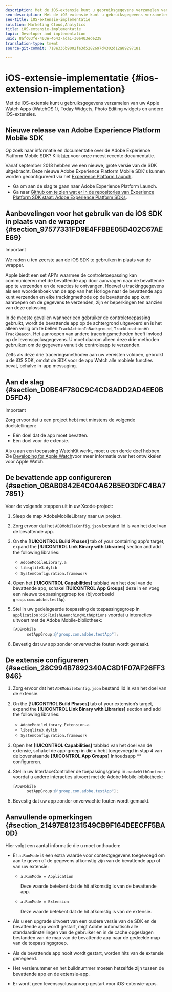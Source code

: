 ```yaml
---
description: Met de iOS-extensie kunt u gebruiksgegevens verzamelen van uw Apple Watch Apps (WatchOS 1), Today Widgets, Photo Editing widgets en andere iOS-extensies.
seo-description: Met de iOS-extensie kunt u gebruiksgegevens verzamelen van uw Apple Watch Apps (WatchOS 1), Today Widgets, Photo Editing widgets en andere iOS-extensies.
seo-title: iOS-extensie-implementatie
solution: Marketing Cloud,Analytics
title: iOS-extensie-implementatie
topic: Developer and implementation
uuid: 8afc03fe-403e-4643-ada1-30e403ede238
translation-type: tm+mt
source-git-commit: 718e336b9002fe3d5282697d4302d12a89297181

---
```



# iOS-extensie-implementatie {#ios-extension-implementation}

Met de iOS-extensie kunt u gebruiksgegevens verzamelen van uw Apple Watch Apps (WatchOS 1), Today Widgets, Photo Editing widgets en andere iOS-extensies.

## Nieuwe release van Adobe Experience Platform Mobile SDK

Op zoek naar informatie en documentatie over de Adobe Experience Platform Mobile SDK? Klik [hier](https://aep-sdks.gitbook.io/docs/) voor onze meest recente documentatie.

Vanaf september 2018 hebben we een nieuwe, grote versie van de SDK uitgebracht. Deze nieuwe Adobe Experience Platform Mobile SDK&#39;s kunnen worden geconfigureerd via het [Experience Platform Launch](https://www.adobe.com/experience-platform/launch.html).

* Ga om aan de slag te gaan naar Adobe Experience Platform Launch.
* Ga naar [Github om te zien wat er in de repositories van Experience Platform SDK staat: Adobe Experience Platform SDKs](https://github.com/Adobe-Marketing-Cloud/acp-sdks).

## Aanbevelingen voor het gebruik van de iOS SDK in plaats van de wrapper {#section_97577331FD9E4FFBBE05D402C67AEE69}

>[!IMPORTANT]
>
>We raden u ten zeerste aan de iOS SDK te gebruiken in plaats van de wrapper.

Apple biedt een set API&#39;s waarmee de controletoepassing kan communiceren met de bevattende app door aanvragen naar de bevattende app te verzenden en de reacties te ontvangen. Hoewel u trackinggegevens als een woordenboek van de app van het Horloge naar de bevattende app kunt verzenden en elke trackingmethode op de bevattende app kunt aanroepen om de gegevens te verzenden, zijn er beperkingen ten aanzien van deze oplossing.

In de meeste gevallen wanneer een gebruiker de controletoepassing gebruikt, wordt de bevattende app op de achtergrond uitgevoerd en is het alleen veilig om te bellen `TrackActionInBackground`, `TrackLocation`en `TrackBeacon`. Het aanroepen van andere traceringsmethoden heeft invloed op de levenscyclusgegevens. U moet daarom alleen deze drie methoden gebruiken om de gegevens vanuit de controleapp te verzenden.

Zelfs als deze drie traceringsmethoden aan uw vereisten voldoen, gebruikt u de iOS SDK, omdat de SDK voor de app Watch alle mobiele functies bevat, behalve in-app messaging.

## Aan de slag {#section_D0BE4F780C9C4CD8ADD2AD4EE0BD5FD4}

>[!IMPORTANT]
>
>Zorg ervoor dat u een project hebt met minstens de volgende doelstellingen:
>
>* Eén doel dat de app moet bevatten.
>* Eén doel voor de extensie.
>



Als u aan een toepassing WatchKit werkt, moet u een derde doel hebben. Zie [Developing for Apple Watch](https://developer.apple.com/library/ios/documentation/General/Conceptual/WatchKitProgrammingGuide/index.html#//apple_ref/doc/uid/TP40014969-CH8-SW1)voor meer informatie over het ontwikkelen voor Apple Watch.

## De bevattende app configureren {#section_0BAB0842E4C04A62B5E03DFC4BA77851}

Voer de volgende stappen uit in uw Xcode-project:

1. Sleep de map AdobeMobileLibrary naar uw project.
1. Zorg ervoor dat het `ADBMobileConfig.json` bestand lid is van het doel van de bevattende app.
1. On the **[!UICONTROL Build Phases]** tab of your containing app&#39;s target, expand the **[!UICONTROL Link Binary with Libraries]** section and add the following libraries:

   * `AdobeMobileLibrary.a`
   * `libsqlite3.dylib`
   * `SystemConfiguration.framework`

1. Open het **[!UICONTROL Capabilities]** tabblad van het doel van de bevattende app, schakel **[!UICONTROL App Groups]** deze in en voeg een nieuwe toepassingsgroep toe (bijvoorbeeld `group.com.adobe.testAp`).

1. Stel in uw gedelegeerde toepassing de toepassingsgroep in `application:didFinishLaunchingWithOptions` voordat u interacties uitvoert met de Adobe Mobile-bibliotheek:

   ```objective-c
   [ADBMobile 
         setAppGroup:@"group.com.adobe.testApp"];
   ```

1. Bevestig dat uw app zonder onverwachte fouten wordt gemaakt.

## De extensie configureren {#section_28C994B7892340AC8D1F07AF26FF3946}

1. Zorg ervoor dat het `ADBMobileConfig.json` bestand lid is van het doel van de extensie.
1. On the **[!UICONTROL Build Phases]** tab of your extension’s target, expand the **[!UICONTROL Link Binary with Libraries]** section and add the following libraries:

   * `AdobeMobileLibrary_Extension.a`
   * `libsqlite3.dylib`
   * `SystemConfiguration.framework`

1. Open het **[!UICONTROL Capabilities]** tabblad van het doel van de extensie, schakel de app-groep in die u hebt toegevoegd in stap 4 van de bovenstaande **[!UICONTROL App Groups]** Inhoudsapp ** configureren.

1. Stel in uw InterfaceController de toepassingsgroep in `awakeWithContext:` voordat u andere interacties uitvoert met de Adobe Mobile-bibliotheek:

   ```objective-c
   [ADBMobile 
         setAppGroup:@"group.com.adobe.testApp"];
   ```

1. Bevestig dat uw app zonder onverwachte fouten wordt gemaakt.

## Aanvullende opmerkingen {#section_21497E81231549CB9F164DEECFF5BA0D}

Hier volgt een aantal informatie die u moet onthouden:

* Er `a.RunMode` is een extra waarde voor contextgegevens toegevoegd om aan te geven of de gegevens afkomstig zijn van de bevattende app of van uw extensie:

   * `a.RunMode = Application`

      Deze waarde betekent dat de hit afkomstig is van de bevattende app.
   * `a.RunMode = Extension`

      Deze waarde betekent dat de hit afkomstig is van de extensie.

* Als u een upgrade uitvoert van een oudere versie van de SDK en de bevattende app wordt gestart, migt Adobe automatisch alle standaardinstellingen van de gebruiker en in de cache opgeslagen bestanden van de map van de bevattende app naar de gedeelde map van de toepassingsgroep.
* Als de bevattende app nooit wordt gestart, worden hits van de extensie genegeerd.
* Het versienummer en het buildnummer moeten hetzelfde zijn tussen de bevattende app en de extensie-app.
* Er wordt geen levenscyclusaanroep gestart voor iOS-extensie-apps.

